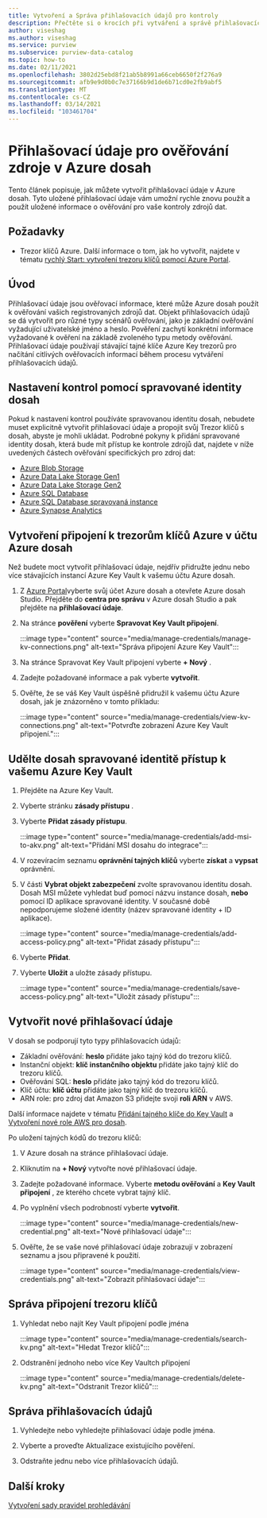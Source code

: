 ```yaml
---
title: Vytvoření a Správa přihlašovacích údajů pro kontroly
description: Přečtěte si o krocích při vytváření a správě přihlašovacích údajů v Azure dosah.
author: viseshag
ms.author: viseshag
ms.service: purview
ms.subservice: purview-data-catalog
ms.topic: how-to
ms.date: 02/11/2021
ms.openlocfilehash: 3802d25ebd8f21ab5b8991a66ceb6650f2f276a9
ms.sourcegitcommit: afb9e9d0b0c7e37166b9d1de6b71cd0e2fb9abf5
ms.translationtype: MT
ms.contentlocale: cs-CZ
ms.lasthandoff: 03/14/2021
ms.locfileid: "103461704"
---
```

# <a name="credentials-for-source-authentication-in-azure-purview"></a>Přihlašovací údaje pro ověřování zdroje v Azure dosah

Tento článek popisuje, jak můžete vytvořit přihlašovací údaje v Azure dosah. Tyto uložené přihlašovací údaje vám umožní rychle znovu použít a použít uložené informace o ověřování pro vaše kontroly zdrojů dat.

## <a name="prerequisites"></a>Požadavky

- Trezor klíčů Azure. Další informace o tom, jak ho vytvořit, najdete v tématu [rychlý Start: vytvoření trezoru klíčů pomocí Azure Portal](../key-vault/general/quick-create-portal.md).

## <a name="introduction"></a>Úvod

Přihlašovací údaje jsou ověřovací informace, které může Azure dosah použít k ověřování vašich registrovaných zdrojů dat. Objekt přihlašovacích údajů se dá vytvořit pro různé typy scénářů ověřování, jako je základní ověřování vyžadující uživatelské jméno a heslo. Pověření zachytí konkrétní informace vyžadované k ověření na základě zvoleného typu metody ověřování. Přihlašovací údaje používají stávající tajné klíče Azure Key trezorů pro načítání citlivých ověřovacích informací během procesu vytváření přihlašovacích údajů.

## <a name="use-purview-managed-identity-to-set-up-scans"></a>Nastavení kontrol pomocí spravované identity dosah

Pokud k nastavení kontrol používáte spravovanou identitu dosah, nebudete muset explicitně vytvořit přihlašovací údaje a propojit svůj Trezor klíčů s dosah, abyste je mohli ukládat. Podrobné pokyny k přidání spravované identity dosah, která bude mít přístup ke kontrole zdrojů dat, najdete v níže uvedených částech ověřování specifických pro zdroj dat:

- [Azure Blob Storage](register-scan-azure-blob-storage-source.md#setting-up-authentication-for-a-scan)
- [Azure Data Lake Storage Gen1](register-scan-adls-gen1.md#setting-up-authentication-for-a-scan)
- [Azure Data Lake Storage Gen2](register-scan-adls-gen2.md#setting-up-authentication-for-a-scan)
- [Azure SQL Database](register-scan-azure-sql-database.md)
- [Azure SQL Database spravovaná instance](register-scan-azure-sql-database-managed-instance.md#setting-up-authentication-for-a-scan)
- [Azure Synapse Analytics](register-scan-azure-synapse-analytics.md#setting-up-authentication-for-a-scan)

## <a name="create-azure-key-vaults-connections-in-your-azure-purview-account"></a>Vytvoření připojení k trezorům klíčů Azure v účtu Azure dosah

Než budete moct vytvořit přihlašovací údaje, nejdřív přidružte jednu nebo více stávajících instancí Azure Key Vault k vašemu účtu Azure dosah.

1. Z [Azure Portal](https://portal.azure.com)vyberte svůj účet Azure dosah a otevřete Azure dosah Studio. Přejděte do **centra pro správu** v Azure dosah Studio a pak přejděte na **přihlašovací údaje**.

2. Na stránce **pověření** vyberte **Spravovat Key Vault připojení**.

   :::image type="content" source="media/manage-credentials/manage-kv-connections.png" alt-text="Správa připojení Azure Key Vault":::

3. Na stránce Spravovat Key Vault připojení vyberte **+ Nový** .

4. Zadejte požadované informace a pak vyberte **vytvořit**.

5. Ověřte, že se váš Key Vault úspěšně přidružil k vašemu účtu Azure dosah, jak je znázorněno v tomto příkladu:

   :::image type="content" source="media/manage-credentials/view-kv-connections.png" alt-text="Potvrďte zobrazení Azure Key Vault připojení.":::

## <a name="grant-the-purview-managed-identity-access-to-your-azure-key-vault"></a>Udělte dosah spravované identitě přístup k vašemu Azure Key Vault

1. Přejděte na Azure Key Vault.

2. Vyberte stránku **zásady přístupu** .

3. Vyberte **Přidat zásady přístupu**.

   :::image type="content" source="media/manage-credentials/add-msi-to-akv.png" alt-text="Přidání MSI dosahu do integrace":::

4. V rozevíracím seznamu **oprávnění tajných klíčů** vyberte **získat** a **vypsat** oprávnění.

5. V části **Vybrat objekt zabezpečení** zvolte spravovanou identitu dosah. Dosah MSI můžete vyhledat buď pomocí názvu instance dosah, **nebo** pomocí ID aplikace spravované identity. V současné době nepodporujeme složené identity (název spravované identity + ID aplikace).

   :::image type="content" source="media/manage-credentials/add-access-policy.png" alt-text="Přidat zásady přístupu":::

6. Vyberte **Přidat**.

7. Vyberte **Uložit** a uložte zásady přístupu.

   :::image type="content" source="media/manage-credentials/save-access-policy.png" alt-text="Uložit zásady přístupu":::

## <a name="create-a-new-credential"></a>Vytvořit nové přihlašovací údaje

V dosah se podporují tyto typy přihlašovacích údajů:

- Základní ověřování: **heslo** přidáte jako tajný kód do trezoru klíčů.
- Instanční objekt: **klíč instančního objektu** přidáte jako tajný klíč do trezoru klíčů.
- Ověřování SQL: **heslo** přidáte jako tajný kód do trezoru klíčů.
- Klíč účtu: **klíč účtu** přidáte jako tajný klíč do trezoru klíčů.
- ARN role: pro zdroj dat Amazon S3 přidejte svoji **roli ARN** v AWS. 

Další informace najdete v tématu [Přidání tajného klíče do Key Vault](../key-vault/secrets/quick-create-portal.md#add-a-secret-to-key-vault) a [Vytvoření nové role AWS pro dosah](register-scan-amazon-s3.md#create-a-new-aws-role-for-purview).

Po uložení tajných kódů do trezoru klíčů:

1. V Azure dosah na stránce přihlašovací údaje.

2. Kliknutím na **+ Nový** vytvořte nové přihlašovací údaje.

3. Zadejte požadované informace. Vyberte **metodu ověřování** a **Key Vault připojení** , ze kterého chcete vybrat tajný klíč.

4. Po vyplnění všech podrobností vyberte **vytvořit**.

   :::image type="content" source="media/manage-credentials/new-credential.png" alt-text="Nové přihlašovací údaje":::

5. Ověřte, že se vaše nové přihlašovací údaje zobrazují v zobrazení seznamu a jsou připravené k použití.

   :::image type="content" source="media/manage-credentials/view-credentials.png" alt-text="Zobrazit přihlašovací údaje":::

## <a name="manage-your-key-vault-connections"></a>Správa připojení trezoru klíčů

1. Vyhledat nebo najít Key Vault připojení podle jména

   :::image type="content" source="media/manage-credentials/search-kv.png" alt-text="Hledat Trezor klíčů":::

2. Odstranění jednoho nebo více Key Vaultch připojení

   :::image type="content" source="media/manage-credentials/delete-kv.png" alt-text="Odstranit Trezor klíčů":::

## <a name="manage-your-credentials"></a>Správa přihlašovacích údajů

1. Vyhledejte nebo vyhledejte přihlašovací údaje podle jména.
  
2. Vyberte a proveďte Aktualizace existujícího pověření.

3. Odstraňte jednu nebo více přihlašovacích údajů.

## <a name="next-steps"></a>Další kroky

[Vytvoření sady pravidel prohledávání](create-a-scan-rule-set.md)
